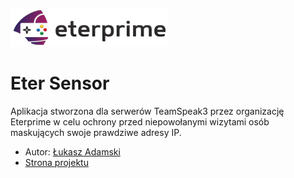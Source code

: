 ![Eterprime Logo](eterprime_logo.png)

# Eter Sensor
Aplikacja stworzona dla serwerów TeamSpeak3 przez organizację Eterprime w celu ochrony przed niepowołanymi wizytami osób maskujących swoje prawdziwe adresy IP. 

- Autor: [Łukasz Adamski](mailto:lukasz.adamski@eterprime.eu)
- [Strona projektu](https://eterprime.eu/solution/etersensor)
